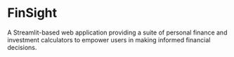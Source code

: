 # FinSight
A Streamlit-based web application providing a suite of personal finance and investment calculators to empower users in making informed financial decisions.
